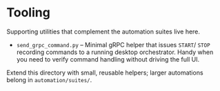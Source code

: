 # Tooling

Supporting utilities that complement the automation suites live here.

- `send_grpc_command.py` – Minimal gRPC helper that issues `START`/ `STOP`
  recording commands to a running desktop orchestrator. Handy when you need to
  verify command handling without driving the full UI.

Extend this directory with small, reusable helpers; larger automations belong in
`automation/suites/`.
